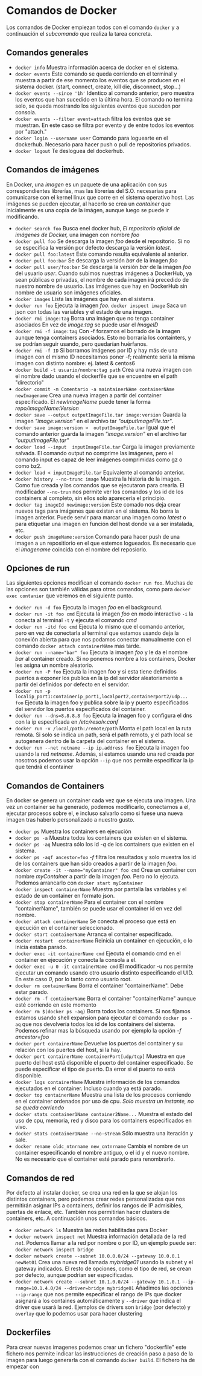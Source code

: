 Comandos de Docker
==================
Los comandos de Docker empiezan todos con el comando `docker` y a continuación el _subcomando_ que realiza la tarea concreta.

Comandos generales
------------------
 - `docker info` Muestra información acerca de docker en el sistema.
 - `docker events` Este comando se queda corriendo en el terminal y muestra a partir de ese momento los eventos que se producen en el sistema docker. (start, connect, create, kill die, disconnect, stop...)
 - `docker events --since '1h'` Identico al comando anterior, pero muestra los eventos que han sucedido en la última hora. El comando no termina solo, se queda mostrando los siguientes eventos que suceden por consola.
 - `docker events --filter event=attach` filtra los eventos que se muestran. En este caso se filtra por evento y de entre todos los eventos por "attach."
 - `docker login --username user` Comando para loguearte en el dockerhub. Necesario para hacer push o pull de repositorios privados.
 - `docker logout` Te desloguea del dockerhub.


Comandos de imágenes
---------------------
En Docker, una _imagen_ es un paquete de una aplicación con sus correspondientes librerías, mas las librerías del S.O. necesarias para comunicarse con el kernel linux que corre en el sistema operativo host. Las imágenes se pueden ejecutar, al hacerlo se crea un _container_ que inicialmente es una copia de la imágen, aunque luego se puede ir modificando. 
 - `docker search foo` Busca enel docker hub, _El repositorio oficial de imágenes de Docker,_ una imagen con nombre _foo_
 - `docker pull foo` Se descarga la imagen _foo_ desde el repositorio. Si no se especifica la versión por defecto descarga la versión _latest_.
 - `docker pull foo:latest` Este comando resulta equivalente al anterior.
 - `docker pull foo:bar` Se descarga la versión _bar_ de la imagen _foo_
 - `docker pull user/foo:bar` Se descarga la versión _bar_ de la imagen _foo_ del usuario _user_. Cuando subimos nuestras imágenes a DockerHub, ya sean públicas o privadas, el nombre de cada imagen irá precedido de nuestro nombre de usuario. Las imágenes que hay en DockerHub sin nombre de usuario son imágenes oficiales.
 - `docker images` Lista las imágenes que hay en el sistema.
 - `docker run foo` Ejecuta la imagen _foo._
 `docker inspect image` Saca un json con todas las variables y el estado de una imagen.
 - `docker rmi image:tag` Borra una imágen que no tenga container asociados En vez de _image:tag_ se puede usar el _ImageID_
 - `docker rmi -f image:tag` Con -f forzamos el borrado de la imagen aunque tenga containers asociados. Esto no borraría los containters, y se podrían seguir usando, pero quedarían huérfanos.
 - `docker rmi -f ID` Si borramos imágenes por ID y hay más de una imagen con el mismo ID necesitamos poner -f; realmente sería la misma imagen con distinto nombre: ej. latest & centos6
 - `docker build -t usuario/nombre:tag path` Crea una nueva imagen con el nombre dado usando el dockerfile que se encuentre en el path "directorio"
 - `docker commit -m Comentario -a maintainerNAme containerNAme newImagename` Crea una nueva imagen a partir del container especificado. El _newImageName_ puede tener la forma _repo/imageName:Version_
 - `docker save --output outputImageFile.tar image:version` Guarda la imagen _"image:version"_ en el archivo tar _"outputImageFile.tar"_.
 - `docker save image:version >  outputImageFile.tar` Igual que el comando anterior guarda la imagen _"image:version"_ en el archivo tar _"outputImageFile.tar"_
 - `docker load --input  inputImageFile.tar` Carga la imagen previamente salvada. El comando output no comprime las imágenes, pero el comando input es capaz de leer imágenes comprimidas como gz o como bz2.
 - `docker load < inputImageFile.tar` Equivalente al comando anterior.
 - `docker history --no-trunc image` Muestra la historia de la imagen. Como fue creada y los comandos que se ejecutaron para crearla. El modificador `--no-trun` nos permite ver los comandos y los id de los containers al completo, sin ellos solo aparecería el principio.
 - `docker tag imageId newimage:version` Este comado nos deja crear nuevos tags para imágenes que existan en el sistema. No borra la imagen anterior. Puede servir para marcar una imagen como _latest_ o para etiquetar una imagen en función del host donde va a ser instalada, etc.
 - `docker push imageName:version` Comando para hacer push de una imagen a un repositiorio en el que estemos logueados. Es necesario que el _imagename_ coincida con el nombre del reposiorio.

Opciones de run
---------------
Las siguientes opciones modifican el comando `docker run foo`. Muchas de las opciones son también válidas para otros comandos, como para `docker exec contanier` que veremos en el siguiente punto.
 - `docker run -d foo` Ejecuta la imagen _foo_ en el background.
 - `docker run -it foo cmd` Ejecuta la imagen _foo_ en modo interactivo `-i` la conecta al terminal `-t` y ejecuta el comando _cmd_
 - `docker run -itd foo cmd` Ejecuta lo mismo que el comando anterior, pero en vez de conectarla al terminal que estamos usando deja la conexión abierta para que nos podamos conectar manualmente con el comando `docker attach containerNAme` mas tarde.
 - `docker run --name="bar" foo` Ejecuta la imagen _foo_ y le da el nombre _bar_ al container creado. Si no ponemos nombre a los containers, Docker les asigna un nombre aleatorio.
 - `docker run -P foo` Ejecuta la imagen foo y si esta tiene definidos puertos a exponer los publica en la ip del servidor aleatoriamente a partir del definidos por defecto en el servidor.
 - `docker run -p localip_port1:containerip_port1,localport2,containerport2/udp... foo` Ejecuta la imagen foo y publica sobre la ip y puerto especificados del servidor los puertos especificados del container.
 - `docker run --dns=8.8.8.8 foo` Ejecuta la imagen foo y configura el dns con la ip especificada en _/etc/resolv.conf_
 - `docker run -v /local/path:/remote/path` Monta el path local en la ruta remota. Si solo se indica un path, será el path remoto, y el path local se autogenera dentro de la carpeta del container en el sistema.
 - `docker run --net netname --ip ip.address foo` Ejecuta la imagen foo usando la red _netname_. Además, si estamos usando una red creada por nosotros podemos usar la opción `--ip` que nos permite especificar la ip que tendrá el container

Comandos de Containers
----------------------
En docker se genera un container cada vez que se ejecuta una imagen. Una vez un container se ha generado, podemos modificarlo, conectarnos a el, ejecutar procesos sobre el, e incluso salvarlo como si fuese una nueva imagen tras haberlo personalizado a nuestro gusto.
 - `docker ps` Muestra los containers en ejecución
 - `docker ps -a` Muestra todos los containers que existen en el sistema.
 - `docker ps -aq` Muestra sólo los id _-q_ de los containers que existen en el sistema.
 - `docker ps -aqf ancestor=foo` _-f_ filtra los resultados y solo muestra los id de los containers que han sido creados a partir de la imagen _foo._
 - `docker create -it --name="myContainer" foo cmd` Crea un container con nombre _myContainer_  a partir de la imagen _foo._ Pero no lo ejecuta. Podemos arrancarlo con `docker start myContainer`
 - `docker inspect containerName` Muestra por pantalla las variables y el estado de un container en formato json.
 - `docker stop containerName` Para el container con el nombre "containerName", también se puede usar el container id en vez del nombre.
 - `docker attach containerName` Se conecta el proceso que está en ejecución en el container seleccionado.
 - `docker start containerName` Arranca el container especificado.
 - `docker restart  containerName` Reinicia un container en ejecución, o lo inicia estaba parado.
 - `docker exec -it containerName cmd` Ejecuta el comando cmd en el container en ejecución y conecta la consola a el.
 - `docker exec -u 0 -it containerName cmd` El modificador -u nos permite ejecutar un comando usando otro usuario distinto especificando el UID. En este caso _0_, por lo tanto como usuario root.
 - `docker rm containerName` Borra el container "containerName". Debe estar parado.
 - `docker rm -f containerName` Borra el container "containerName" aunque esté corriendo en este momento
 - `docker rm $(docker ps -aq)` Borra todos los containers. Si nos fijamos estamos usando shell expansion para ejecutar el comando `docker ps -aq` que nos devolvería todos los id de los containers del sistema. Podemos refinar mas la búsqueda usando por ejemplo la opción _-f ancestor=foo_
 - `docker port containerName` Devuelve los puertos del container y su relación con los puertos del host, si la hay.
 - `docker port containerName containerPort[udp/tcp]` Muestra en que puerto del host está disponible el puerto del container especificado. Se puede especificar el tipo de puerto. Da error si el puerto no está disponible.
 - `docker logs containerName` Muestra información de los comandos ejecutados en el container. Incluso cuando ya está parado.
 - `docker top containerName` Muestra una lista de los procesos corriendo en el container ordenados por uso de cpu. _Solo muestra un instante, no se queda corriendo_
 - `docker stats container1Name container2Name...` Muestra el estado del uso de cpu, memoria, red y disco para los containers especificados en vivo.
 - `docker stats container1Name --no-stream` Sólo muestra una iteración y sale.
 - `docker rename oldc_ntnrname new_cntnrname` Cambia el nombre de un container especificando el nombre antiguo, o el id y el nuevo nombre. No es necesario que el container esté parado para renombrarlo.

Comandos de red
---------------
Por defecto al instalar docker, se crea una red en la que se alojan los distintos containers, pero podemos crear redes personalizadas que nos permitirán asignar IPs a containers, definir los rangos de IP admisibles, puertas de enlace, etc. También nos permitirían hacer clusters de containers, etc. A continuación unos comandos básicos.
 - `docker network ls` Muestra las redes habilitadas para Docker
 - `docker network inspect net` Muestra información detallada de la red _net_. Podemos llamar a la red por nombre o por ID, un ejemplo puede ser: `docker network inspect bridge`
 - `docker network create --subnet 10.0.0.0/24 --gateway 10.0.0.1 newNet01` Crea una nueva red llamada _mybridge01_ usando la subnet y el gateway indicados. El resto de opciones, como el tipo de red, se crean por defecto, aunque podrían ser especificadas.
 - `docker network create --subnet 10.1.0.0/24 --gateway 10.1.0.1 --ip-range=10.1.4.0/24 --driver=bridge mybridge01` Añadimos las opciones `--ip-range` que nos permite especificar el rango de IPs que docker asignará a los containes automáticamente y `--driver` que indica el driver que usará la red. Ejemplos de drivers son `bridge` (por defecto) y `overlay` que lo podemos usar para hacer clustering

Dockerfiles
-----------
Para crear nuevas imagenes podemos crear un fichero "dockerfile" este fichero nos permite indicar las instrucciones de creación paso a paso de la imagen para luego generarla con el comando `docker build`. El fichero ha de empezar con  

